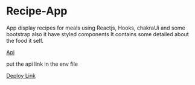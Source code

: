 # Recipe-App


App display recipes for meals using Reactjs, Hooks, chakraUi and some bootstrap also it have styled components
It contains some detailed about the food it self. 

[Api](https://www.themealdb.com/api/json/v1/1/categories.php)

put the api link in the env file

[Deploy Link]()




